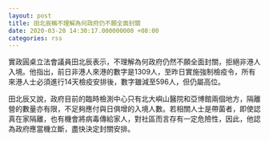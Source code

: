 ```yaml
---
layout: post
title: 田北辰稱不理解為何政府仍不願全面封關
date: 2020-03-20 14:30:17.000000000 +08:00
categories: rss
---
```


實政圓桌立法會議員田北辰表示，不理解為何政府仍然不願全面封關，拒絕非港人入境。他指出，前日非港人來港的數字是1309人，至昨日實施強制檢疫令，所有來港人士必須進行14天檢疫安排後，數字雖減至596人，但仍屬高位。

田北辰又說，政府目前的臨時檢測中心只有北大嶼山醫院和亞博館兩個地方，隔離營的數量亦有限，不足夠應付與日俱增的入境人數。若相關人士是帶菌者，即使認真在家隔離，也有機會將病毒傳給家人，對社區而言存有一定危險性，因此，他認為政府應當機立斷，盡快決定封關安排。
